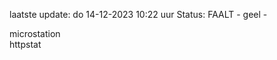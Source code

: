 laatste update: 
do 14-12-2023 10:22   uur 
Status: FAALT - geel - 
<div class="service Y">microstation</div><div class="service G">httpstat</div>